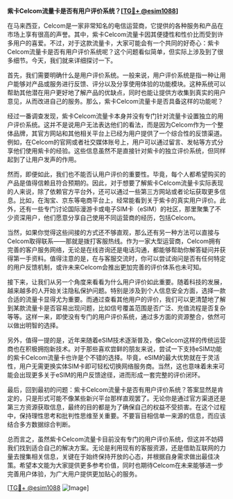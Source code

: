 **紫卡Celcom流量卡是否有用户评价系统？[[TG💪+ @esim1088](https://t.me/s/esim1088)]**

在马来西亚，Celcom是一家非常知名的电信运营商，它提供的各种服务和产品在市场上享有很高的声誉。其中，紫卡Celcom流量卡因其便捷性和性价比而受到许多用户的喜爱。不过，对于这款流量卡，大家可能会有一个共同的好奇心：紫卡Celcom流量卡是否有用户评价系统呢？这个问题看似简单，但实际上涉及到了很多细节。今天，我们就来详细探讨一下。

首先，我们需要明确什么是用户评价系统。一般来说，用户评价系统是指一种让用户能够对产品或服务进行反馈、评分以及分享使用体验的功能模块。这种系统可以帮助其他潜在用户更好地了解产品的优缺点，同时也能让提供方收集到真实的用户意见，从而改进自己的服务。那么，紫卡Celcom流量卡是否具备这样的功能呢？

经过一番调查发现，紫卡Celcom流量卡本身并没有专门针对流量卡设置独立的用户评价系统。这并不是说用户无法表达他们的看法，而是因为Celcom作为一个整体品牌，其官方网站和其他相关平台上已经为用户提供了一个综合性的反馈渠道。例如，在Celcom的官网或者社交媒体账号上，用户可以通过留言、发帖等方式分享他们使用紫卡的经验。这些信息虽然不是直接针对紫卡的独立评价系统，但同样起到了让用户发声的作用。

然而，即便如此，我们也不能否认用户评价的重要性。毕竟，每个人都希望购买的产品是值得信赖且符合预期的。因此，对于想要了解紫卡Celcom流量卡实际表现的人来说，除了依赖官方平台外，还可以通过一些第三方网站或者论坛获取更多信息。比如，在淘宝、京东等电商平台上，经常能看到关于紫卡的真实用户评价。此外，还有一些专门讨论国际漫游卡或电子SIM卡（eSIM）的社区，那里聚集了不少资深用户，他们愿意分享自己使用不同运营商的经历，包括Celcom。

当然，如果你觉得这些间接的方式还不够直观，那么还有另一种方法可以直接与Celcom取得联系——那就是拨打客服热线。作为一家大型运营商，Celcom拥有完善的客户服务网络，无论是在线咨询还是电话沟通，都能够帮助你解答疑问并获得第一手资料。值得注意的是，在与客服交流时，你可以尝试询问是否有任何特定的用户反馈机制，或许未来Celcom会推出更加完善的评价体系也未可知。

接下来，让我们从另一个角度来看看为什么用户评价如此重要。随着科技的发展，越来越多的人开始关注隐私保护问题。特别是涉及到个人信息安全方面，选择一款合适的流量卡显得尤为重要。而通过查看其他用户的评价，我们可以更清楚地了解到某款流量卡是否容易出现问题，比如信号覆盖范围是否广泛、充值流程是否复杂等等。这样一来，即使没有专门的用户评价系统，通过多方面的资源整合，依然可以做出明智的选择。

另外，值得一提的是，近年来随着eSIM技术逐渐普及，像Celcom这样的传统运营商也在积极拥抱新技术。对于那些喜欢尝鲜的朋友来说，尝试一下支持eSIM功能的紫卡Celcom流量卡也许是个不错的选择。毕竟，eSIM的最大优势就在于灵活性，用户无需更换实体SIM卡即可轻松切换网络服务商。当然，这也意味着未来可能会出现更多关于eSIM的用户反馈途径，进而形成一套完整的评价闭环。

最后，回到最初的问题：紫卡Celcom流量卡是否有用户评价系统？答案显然是肯定的，只是形式可能不像某些新兴平台那样直观罢了。无论你是通过官方渠道还是第三方资源获取信息，最终的目的都是为了确保自己的权益不受损害。在这个过程中，保持理性思考和批判性思维至关重要。不要盲目相信单一来源的信息，而应该结合多方数据综合判断。

总而言之，虽然紫卡Celcom流量卡目前没有专门的用户评价系统，但这并不妨碍我们找到适合自己的解决方案。无论是利用现有的客服资源，还是借助互联网的力量去搜集相关信息，关键在于始终保持开放的心态，并根据自身需求做出最佳决策。希望本文能为大家提供更多参考价值，同时也期待Celcom在未来能够进一步完善用户体验，为广大用户提供更加贴心的服务。

[[TG💪+ @esim1088](https://t.me/s/esim1088) ![Image](https://i.postimg.cc/4NQfJmqS/Snipaste-2025-05-13-00-14-12.png)]